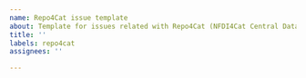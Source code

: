 ```yaml
---
name: Repo4Cat issue template
about: Template for issues related with Repo4Cat (NFDI4Cat Central Data Repository)
title: ''
labels: repo4cat
assignees: ''

---
```



